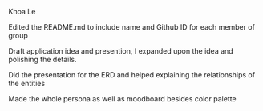 Khoa Le

Edited the README.md to include name and Github ID for each member of group

Draft application idea and presention, I expanded upon the idea and polishing the details.

Did the presentation for the ERD and helped explaining the relationships of the entities

Made the whole persona as well as moodboard besides color palette

